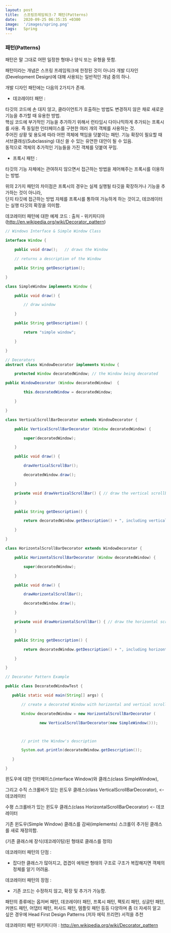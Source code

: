 ```yaml
---
layout: post
title:  스프링프레임워크-7 패턴(Patterns)
date:   2020-09-25 06:35:35 +0300
image:  '/images/spring.png'
tags:   Spring
---
```


### 패턴(Patterns)

 

패턴은 말 그대로 어떤 일정한 형태나 양식 또는 유형을 뜻함.

패턴이라는 개념은 스프링 프레임워크에 한정된 것이 아니라 개발 디자인(Development Design)에 대해 사용되는 일반적인 개념 중의 하나.

 

개발 디자인 패턴에는 다음의 2가지가 존재.

 

 * 데코레이터 패턴 :<br/>

 타깃의 코드에 손 대지 않고, 클라이언트가 호출하는 방법도 변경하지 않은 채로 새로운 기능을 추가할 때 유용한 방법.<br/>
 핵심 코드에 부가적인 기능을 추가하기 위해서 런타임시 다이나믹하게 추가되는 프록시를 사용. 즉 동일한 인터페이스를 구현한 여러 개의 객체를 사용하는 것.<br/>
 주어진 상황 및 용도에 따라 어떤 객체에 책임을 덧붙이는 패턴. 기능 확장이 필요할 때 서브클래싱(Subclassing) 대신 쓸 수 있는 유연한 대안이 될 수 있음.<br/>
 동적으로 객체의 추가적인 기능들을 가진 객체를 덧붙여 꾸밈.<br/>


 

 * 프록시 패턴 :<br/>

 타깃의 기능 자체에는 관여하지 않으면서 접근하는 방법을 제어해주는 프록시를 이용하는 방법.<br/>

위의 2가지 패턴의 차이점은 프록시의 경우는 실제 실행될 타깃을 확장하거나 기능을 추가하는 것이 아니라,<br/>
 단지 타깃에 접근하는 방법 자체를 프록시를 통하여 가능하게 하는 것이고, 데코레이터는 실행 타깃의 확장을 의미함.<br/>

 

 

데코레이터 패턴에 대한 예제 코드 : 출처 - 위키피디아 (http://en.wikipedia.org/wiki/Decorator_pattern)<br/>

 
```java
// Windows Interface & Simple Window Class

interface Window {

    public void draw();   // draws the Window

    // returns a description of the Window

    public String getDescription();   

}

class SimpleWindow implements Window {

    public void draw() {

        // draw window

    }

    public String getDescription() {

        return "simple window";

    }

}
```
 
```java
// Decorators
abstract class WindowDecorator implements Window {

    protected Window decoratedWindow; // the Window being decorated

public WindowDecorator (Window decoratedWindow)  {

        this.decoratedWindow = decoratedWindow;

    }

}
```

```java
class VerticalScrollBarDecorator extends WindowDecorator {

    public VerticalScrollBarDecorator (Window decoratedWindow) {

        super(decoratedWindow);

    }

    public void draw() {

        drawVerticalScrollBar();

        decoratedWindow.draw();

    }

    private void drawVerticalScrollBar() { // draw the vertical scrollbar

    }

    public String getDescription() {

        return decoratedWindow.getDescription() + ", including vertical scrollbars";

    }

}

class HorizontalScrollBarDecorator extends WindowDecorator {

    public HorizontalScrollBarDecorator (Window decoratedWindow) {

        super(decoratedWindow);

    }

    public void draw() {

        drawHorizontalScrollBar();

        decoratedWindow.draw();

    }

    private void drawHorizontalScrollBar() { // draw the horizontal scrollbar

    }

    public String getDescription() {

        return decoratedWindow.getDescription() + ", including horizontal scrollbars";

    }

}
```
 

 ```java
// Decorator Pattern Example

public class DecoratedWindowTest {

    public static void main(String[] args) {

        // create a decorated Window with horizontal and vertical scrollbars

        Window decoratedWindow = new HorizontalScrollBarDecorator (

                new VerticalScrollBarDecorator(new SimpleWindow()));

 

        // print the Window's description

        System.out.println(decoratedWindow.getDescription());

    }

}
```
 

윈도우에 대한 인터페이스(interface Window)와 클래스(class SimpleWindow),<br/>

그리고 수직 스크롤바가 있는 윈도우 클래스(class VerticalScrollBarDecorator), <- 데코레이터<br/>

수평 스크롤바가 있는 윈도우 클래스(class HorizontalScrollBarDecorator) <- 데코레이터<br/>

 

기존 윈도우(Simple Window) 클래스를 감싸(implements) 스크롤이 추가된 클래스를 새로 재정의함.<br/>

(기존 클래스에 장식(데코레이팅)된 형태로 클래스를 정의)<br/>

 

데코레이터 패턴의 단점 :<br/>

- 잡다한 클래스가 많아지고, 겹겹이 에워싼 형태의 구조로 구조가 복잡해지면 객체의 정체를 알기 어려움.<br/>

 

데코레이터 패턴의 장점 :<br/>

- 기존 코드는 수정하지 않고, 확장 및 추가가 가능함.<br/>

 

 

패턴의 종류에는 옵저버 패턴, 데코레이터 패턴, 프록시 패턴, 팩토리 패턴, 싱글턴 패턴, 커맨드 패턴, 어댑터 패턴, 퍼사드 패턴, 템플릿 패턴 등등 다양하며 좀 더 자세히 알고 싶은 경우에 Head First Design Patterns (저자 에릭 프리먼) 서적을 추천

데코레이터 패턴 위키피디아 : http://en.wikipedia.org/wiki/Decorator_pattern


